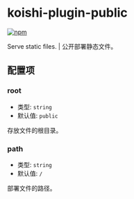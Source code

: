 # koishi-plugin-public

[![npm](https://img.shields.io/npm/v/koishi-plugin-public?style=flat-square)](https://www.npmjs.com/package/koishi-plugin-public)

Serve static files. | 公开部署静态文件。

## 配置项

### root

- 类型: `string`
- 默认值: `public`

存放文件的根目录。

### path

- 类型: `string`
- 默认值: `/`

部署文件的路径。
